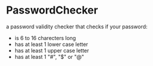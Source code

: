 # PasswordChecker
a password validity checker that checks if your password:
- is 6 to 16 charecters long
- has at least 1 lower case letter
- has at least 1 upper case letter
- has at least 1 "#", "$" or "@"
